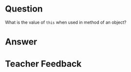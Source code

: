 # Question
What is the value of `this` when used in method of an object? 

# Answer

# Teacher Feedback